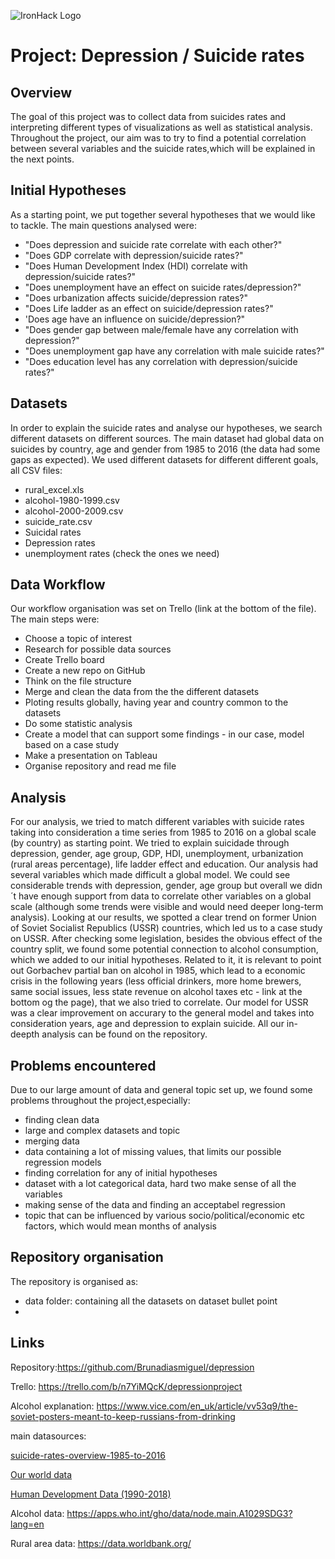 ![IronHack Logo](https://s3-eu-west-1.amazonaws.com/ih-materials/uploads/upload_d5c5793015fec3be28a63c4fa3dd4d55.png)

# Project: Depression / Suicide rates

## Overview

The goal of this project was to collect data from suicides rates and interpreting different types of visualizations as well as statistical analysis. Throughout the project, our aim was to try to find a potential correlation between several variables and the suicide rates,which will be explained in the next points. 


## Initial Hypotheses

As a starting point, we put together several hypotheses that we would like to tackle. The main questions analysed were:

- "Does depression and suicide rate correlate with each other?"
- "Does GDP correlate with depression/suicide rates?"
- "Does Human Development Index (HDI) correlate with depression/suicide rates?"
- "Does unemployment have an effect on suicide rates/depression?"
- "Does urbanization affects suicide/depression rates?"
- "Does Life ladder as an effect on suicide/depression rates?"
- 'Does age have an influence on suicide/depression?"
- "Does gender gap between male/female have any correlation with depression?"
- "Does unemployment gap have any correlation with male suicide rates?"
- "Does education level has any correlation with depression/suicide rates?" 


## Datasets

In order to explain the suicide rates and analyse our hypotheses, we search different datasets on different sources. The main dataset had global data on suicides by country, age and gender from 1985 to 2016 (the data had some gaps as expected). We used different datasets for different different goals, all CSV files:
- rural_excel.xls
- alcohol-1980-1999.csv
- alcohol-2000-2009.csv
- suicide_rate.csv
- Suicidal rates
- Depression rates
- unemployment rates
(check the ones we need)


## Data Workflow

Our workflow organisation was set on Trello (link at the bottom of the file). The main steps were:

* Choose a topic of interest
* Research for possible data sources
* Create Trello board
* Create a new repo on GitHub
* Think on the file structure
* Merge and clean the data from the the different datasets
* Ploting results globally, having year and country common to the datasets
* Do some statistic analysis
* Create a model that can support some findings - in our case, model based on a case study
* Make a presentation on Tableau
* Organise repository and read me file

## Analysis

For our analysis, we tried to match different variables with suicide rates taking into consideration a time series from 1985 to 2016 on a global scale (by country) as starting point. We tried to explain suicidade through depression, gender, age group, GDP, HDI, unemployment, urbanization (rural areas percentage), life ladder effect and education. Our analysis had several variables which made difficult a global model. We could see considerable trends with depression, gender, age group but overall we didn´t have enough support from data to correlate other variables on a global scale (although some trends were visible and would need deeper long-term analysis). Looking at our results, we spotted a clear trend on former Union of Soviet Socialist Republics (USSR) countries, which led us to a case study on USSR. After checking some legislation, besides the obvious effect of the country split, we found some potential connection to alcohol consumption, which we added to our initial hypotheses. Related to it, it is relevant to point out Gorbachev partial ban on alcohol in 1985, which lead to a economic crisis in the following years (less official drinkers, more home brewers, same social issues, less state revenue on alcohol taxes etc - link at the bottom og the page), that we also tried to correlate. Our model for USSR was a clear improvement on accurary to the general model and takes into consideration years, age and depression to explain suicide. All our in-deepth analysis can be found on the repository.


## Problems encountered

Due to our large amount of data and general topic set up, we found some problems throughout the project,especially:

* finding clean data
* large and complex datasets and topic
* merging data
* data containing a lot of missing values, that limits our possible regression models
* finding correlation for any of initial hypotheses 
* dataset with a lot categorical data, hard two make sense of all the variables
* making sense of the data and finding an acceptabel regression
* topic that can be influenced by various socio/political/economic etc factors, which would mean months of analysis


## Repository organisation

The repository is organised as:

- data folder: containing all the datasets on dataset bullet point
- 


## Links

Repository:https://github.com/Brunadiasmiguel/depression

Trello: https://trello.com/b/n7YiMQcK/depressionproject

Alcohol explanation: https://www.vice.com/en_uk/article/vv53q9/the-soviet-posters-meant-to-keep-russians-from-drinking


main datasources: 

<a href='https://www.kaggle.com/russellyates88/suicide-rates-overview-1985-to-2016'>suicide-rates-overview-1985-to-2016</a>

<a href='https://ourworldindata.org/'>Our world data</a>

<a href='http://hdr.undp.org/en/data'>Human Development Data (1990-2018)</a>

Alcohol data: https://apps.who.int/gho/data/node.main.A1029SDG3?lang=en

Rural area data: https://data.worldbank.org/
